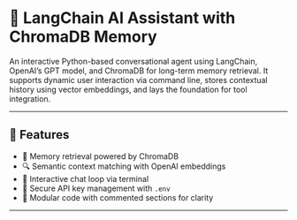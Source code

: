 # 🤖 LangChain AI Assistant with ChromaDB Memory

An interactive Python-based conversational agent using LangChain, OpenAI’s GPT model, and ChromaDB for long-term memory retrieval. It supports dynamic user interaction via command line, stores contextual history using vector embeddings, and lays the foundation for tool integration.

---

## 🚀 Features

- 🧠 Memory retrieval powered by ChromaDB
- 🔍 Semantic context matching with OpenAI embeddings
- 💬 Interactive chat loop via terminal
- 🔐 Secure API key management with `.env`
- 🧱 Modular code with commented sections for clarity

---

